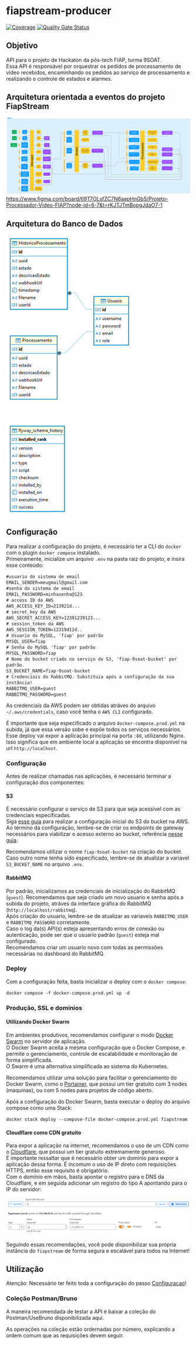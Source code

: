 # fiapstream-producer

[![Coverage](https://sonarcloud.io/api/project_badges/measure?project=fiap-9soat-hacka_fiapstream-processador&metric=coverage)](https://sonarcloud.io/summary/new_code?id=fiap-9soat-hacka_fiapstream-processador)
[![Quality Gate Status](https://sonarcloud.io/api/project_badges/measure?project=fiap-9soat-hacka_fiapstream-processador&metric=alert_status)](https://sonarcloud.io/summary/new_code?id=fiap-9soat-hacka_fiapstream-processador)

## Objetivo

API para o projeto de Hackaton da pós-tech FIAP, turma 9SOAT.  
Essa API é responsável por orquestrar os pedidos de processamento de vídeo recebidos, encaminhando os pedidos ao serviço de processamento
e realizando o controle de estados e alarmes.

## Arquitetura orientada a eventos do projeto FiapStream

![alt text](<public/img/FiapStream%20-%20FIGMA.png>)
https://www.figma.com/board/tl9T7OLsfZC7N6aapHnGb5/Projeto-Processador-Video-FIAP?node-id=6-7&t=rKJTJTmBopgJdaO7-1

## Arquitetura do Banco de Dados

![alt text](public/img/fiapstream.png)

## Configuração

Para realizar a configuração do projeto, é necessário ter a CLI do `docker` com o plugin `docker compose` instalado.  
Primeiramente, inicialize um arquivo `.env` na pasta raiz do projeto, e insira esse conteúdo:

```
#usuario do sistema de email
EMAIL_SENDER=meugmail@gmail.com
#senha do sistema de email
EMAIL_PASSWORD=minhasenha@123
# access ID da AWS
AWS_ACCESS_KEY_ID=213921d...
# secret_key da AWS
AWS_SECRET_ACCESS_KEY=12391239123...
# session_token da AWS
AWS_SESSION_TOKEN=12319d12d..
# Usuario do MySQL, 'fiap' por padrão
MYSQL_USER=fiap
# Senha do MySQL 'fiap' por padrão
MYSQL_PASSWORD=fiap
# Nome do bucket criado no serviço de S3, 'fiap-9soat-bucket' por padrão.
S3_BUCKET_NAME=fiap-9soat-bucket
# Credenciais do RabbitMQ. Substituia após a configuração da sua instância!
RABBITMQ_USER=guest
RABBITMQ_PASSWORD=guest
```

As credenciais da AWS podem ser obtidas atráves do arquivo `~/.aws/credentials`, caso você tenha o `AWS CLI` configurado.

É importante que seja especificado o arquivo `docker-compose.prod.yml` na subida, já que essa versão sobe e expõe todos os serviços
necessários. Esse deploy vai expor a aplicação principal na porta `:80`, utilizando Nginx.  
Isso significa que em ambiente local a aplicação se encontra disponível na url `http://localhost`. 

### Configuração

Antes de realizar chamadas nas aplicações, é necessário terminar a configuração dos componentes:

#### S3

É necessário configurar o serviço de S3 para que seja acessível com as credenciais especificadas.  
Siga [esse guia](https://docs.aws.amazon.com/AmazonS3/latest/userguide/GetStartedWithS3.html) para realizar a configuração inicial do S3 do bucket na AWS.  
Ao término da configuração, lembre-se de criar os endpoints de gateway necessários para viabilizar o acesso externo ao bucket, referência [nesse guia](https://docs.aws.amazon.com/pt_br/vpc/latest/privatelink/vpc-endpoints-s3.html).

Recomendamos utilizar o nome `fiap-9soat-bucket` na criação do bucket. Caso outro nome tenha sido especificado, lembre-se de atualizar a variavel `S3_BUCKET_NAME` no arquivo `.env`.

#### RabbitMQ

Por padrão, inicializamos as credenciais de inicialização do RabbitMQ (`guest`). Recomendamos que seja criado um novo usuario e senha após a subida do projeto, atráves da interface gráfica do RabbitMQ (`http://localhost/rabbitmq`).  
Após criação do usuario, lembre-se de atualizar as variaveis `RABBITMQ_USER` e `RABBITMQ_PASSWORD` corretamente.  
Caso o log da(s) API(s) esteja apresentando erros de conexão ou autenticação, pode ser que o usuario padrão (`guest`) esteja mal configurado.  
Recomendamos criar um usuario novo com todas as permissões necessárias no dashboard do RabbitMQ.  

### Deploy

Com a configuração feita, basta inicializar o deploy com o `docker compose`:

```shell
docker compose -f docker-compose.prod.yml up -d
```

### Produção, SSL e dominios

#### Utilizando Docker Swarm
Em ambientes produtivos, recomendamos configurar o modo [Docker Swarm](https://docs.docker.com/engine/swarm/) no servidor de aplicação.    
O Docker Swarm aceita a mesma configuração que o Docker Compose, e permite o gerenciamento, controle de escalabilidade e monitoração de forma simplificada.  
O Swarm é uma alternativa simplificada ao sistema do Kubernetes.

Recomendamos utilizar uma solução para facilitar o gerenciamento do Docker Swarm, como o [Portainer](https://www.portainer.io/), 
que possui um tier gratuito com 3 nodes (maquinas), ou com 5 nodes para projetos de código aberto.

Após a configuração do Docker Swarm, basta executar o deploy do arquivo compose como uma Stack:
```shell
docker stack deploy --compose-file docker-compose.prod.yml fiapstream
```

#### Cloudflare como CDN gratuito
Para expor a aplicação na internet, recomendamos o uso de um CDN como o [Cloudflare](https://cloudflare.com), que possui um 
tier gratuito extremamente generoso.  
É importante ressaltar que é necessário obter um dominio para expor a aplicação dessa forma. É incomum o uso de 
IP direto com requisições HTTPS, então esse requisito é obrigatório.  
Com o domínio em mãos, basta apontar o registro para o DNS da Cloudflare, e em seguida adicionar um registro do 
tipo A apontando para o IP do servidor:  

![alt text](public/img/fiapstream-cloudflare-record.png)

Seguindo essas recomendações, você pode disponibilizar sua própria instância do `fiapstream` de forma segura e escalável 
para todos na Internet!

## Utilização
Atenção: Necessário ter feito toda a configuração do passo [Configuracao](#configuração)!

### Coleção Postman/Bruno
A maneira recomendada de testar a API é baixar a coleção do Postman/UseBruno disponibilizada aqui.

As operações na coleção estão ordernadas por número, explicando a ordem comum que as requisições devem seguir.
